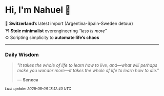 # Hi, I'm Nahuel :tiger:

📍 **Switzerland**’s latest import (Argentina-Spain-Sweden detour)  
⛩️ **Stoic minimalist** overengineering *“less is more”*  
⚙️ Scripting simplicity to **automate life’s chaos**

---

### Daily Wisdom
> _"It takes the whole of life to learn how to live, and—what will perhaps make you wonder more—it takes the whole of life to learn how to die."_  
>
> — **Seneca**

<sub>*Last update: 2025-05-06 18:12:40 UTC*</sub>

